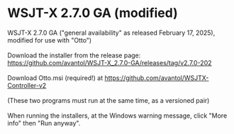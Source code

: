 # WSJT-X 2.7.0 GA (modified)
 WSJT-X 2.7.0 GA ("general availability" as released February 17, 2025), modified for use with "Otto")
 <br><br>Download the installer from the release page: 
 <br>https://github.com/avantol/WSJT-X_2.7.0-GA/releases/tag/v2.7.0-202
 <br><br>Download Otto.msi (required!) at https://github.com/avantol/WSJTX-Controller-v2
 <br><br>(These two programs must run at the same time, as a versioned pair)
 <br><br>When running the installers, at the Windows warning message, click "More info" then "Run anyway".
